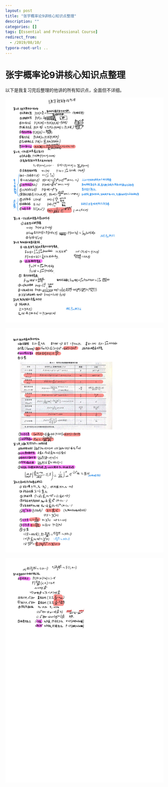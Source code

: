 ```yaml
---
layout: post
title: "张宇概率论9讲核心知识点整理"
description: ""
categories: []
tags: [Essential and Professional Course]
redirect_from:
  - /2019/08/10/
typora-root-url: ..
---
```


# 张宇概率论9讲核心知识点整理

以下是我复习完后整理的他讲的所有知识点，全面但不详细。

![](/images/posts/2019-08-10/p1.jpg)

![](/images/posts/2019-08-10/p2.jpg)

![](/images/posts/2019-08-10/p3.jpg)